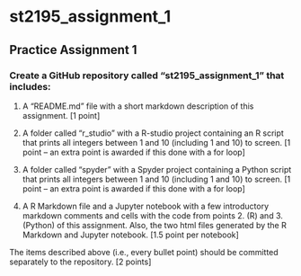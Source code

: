 # st2195_assignment_1

## Practice Assignment 1

### Create a GitHub repository called “st2195_assignment_1” that includes:

1. A “README.md” file with a short markdown description of this
assignment.
[1 point]

2. A folder called “r_studio” with a R-studio project containing an R script
that prints all integers between 1 and 10 (including 1 and 10) to screen.
[1 point – an extra point is awarded if this done with a for loop]

3. A folder called “spyder” with a Spyder project containing a Python script
that prints all integers between 1 and 10 (including 1 and 10) to screen.
[1 point – an extra point is awarded if this done with a for loop]

4. A R Markdown file and a Jupyter notebook with a few introductory
markdown comments and cells with the code from points 2. (R) and 3.
(Python) of this assignment. Also, the two html files generated by the R
Markdown and Jupyter notebook.
[1.5 point per notebook]

The items described above (i.e., every bullet point) should be committed
separately to the repository.
[2 points]

